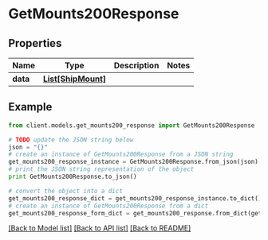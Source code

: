 # GetMounts200Response



## Properties

Name | Type | Description | Notes
------------ | ------------- | ------------- | -------------
**data** | [**List[ShipMount]**](ShipMount.md) |  | 

## Example

```python
from client.models.get_mounts200_response import GetMounts200Response

# TODO update the JSON string below
json = "{}"
# create an instance of GetMounts200Response from a JSON string
get_mounts200_response_instance = GetMounts200Response.from_json(json)
# print the JSON string representation of the object
print GetMounts200Response.to_json()

# convert the object into a dict
get_mounts200_response_dict = get_mounts200_response_instance.to_dict()
# create an instance of GetMounts200Response from a dict
get_mounts200_response_form_dict = get_mounts200_response.from_dict(get_mounts200_response_dict)
```
[[Back to Model list]](../README.md#documentation-for-models) [[Back to API list]](../README.md#documentation-for-api-endpoints) [[Back to README]](../README.md)


